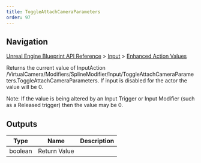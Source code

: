 ```yaml
---
title: ToggleAttachCameraParameters
order: 97
---
```

## Navigation

[Unreal Engine Blueprint API Reference](https://dev.epicgames.com/documentation/en-us/unreal-engine/BlueprintAPI) > [Input](https://dev.epicgames.com/documentation/en-us/unreal-engine/BlueprintAPI/Input) > [Enhanced Action Values](https://dev.epicgames.com/documentation/en-us/unreal-engine/BlueprintAPI/Input/EnhancedActionValues)

Returns the current value of InputAction /VirtualCamera/Modifiers/SplineModifier/Input/ToggleAttachCameraParameters.ToggleAttachCameraParameters. If input is disabled for the actor the value will be 0.

Note: If the value is being altered by an Input Trigger or Input Modifier (such as a Released trigger) then the value may be 0.

## Outputs

| Type | Name | Description |
| --- | --- | --- |
| boolean | Return Value |  |
